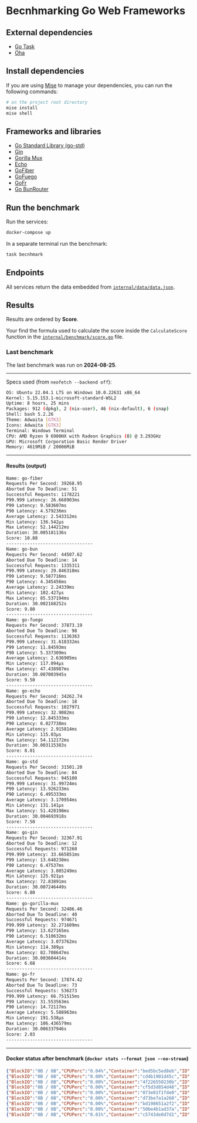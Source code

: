 # Becnhmarking Go Web Frameworks

## External dependencies

- [Go Task](https://taskfile.dev/)
- [Oha](https://github.com/hatoo/oha)

## Install dependencies

If you are using [Mise](https://mise.jdx.dev/) to manage your dependencies, you can run the following commands:

```bash
# on the project root directory
mise install
mise shell
```

## Frameworks and libraries

- [Go Standard Library (go-std)](https://github.com/golang/go)
- [Gin](https://github.com/gin-gonic/gin)
- [Gorilla Mux](https://github.com/gorilla/mux)
- [Echo](https://github.com/labstack/echo)
- [GoFiber](https://github.com/gofiber/fiber)
- [GoFuego](https://github.com/go-fuego/fuego)
- [GoFr](https://github.com/gofr-dev/gofr)
- [Go BunRouter](https://github.com/uptrace/bunrouter)

## Run the benchmark

Run the services:

```bash	
docker-compose up
```
In a separate terminal run the benchmark:

```bash	
task becnhmark
```

##  Endpoints

All services return the data embedded from [`internal/data/data.json`](internal/data/data.json).

## Results

Results are ordered by **Score**.

Your find the formula used to calculate the score inside the `CalculateScore` function in the [`internal/benchmark/score.go`](internal/benchmark/score.go) file.

### Last benchmark

The last benchmark was run on **2024-08-25**.

---
Specs used (from `neofetch --backend off`):

```bash
OS: Ubuntu 22.04.1 LTS on Windows 10.0.22631 x86_64
Kernel: 5.15.153.1-microsoft-standard-WSL2
Uptime: 8 hours, 25 mins
Packages: 912 (dpkg), 2 (nix-user), 46 (nix-default), 6 (snap)
Shell: bash 5.2.26
Theme: Adwaita [GTK3]
Icons: Adwaita [GTK3]
Terminal: Windows Terminal
CPU: AMD Ryzen 9 6900HX with Radeon Graphics (8) @ 3.293GHz
GPU: Microsoft Corporation Basic Render Driver
Memory: 4619MiB / 20006MiB
```

---

#### Results (output)

```bash
Name: go-fiber
Requests Per Second: 39268.95
Aborted Due To Deadline: 51
Successful Requests: 1178221
P99.999 Latency: 26.668903ms
P99 Latency: 9.583607ms
P90 Latency: 4.579236ms
Average Latency: 2.543312ms
Min Latency: 136.542µs
Max Latency: 52.144212ms
Duration: 30.005181136s
Score: 10.88
---------------------------------
Name: go-bun
Requests Per Second: 44507.62
Aborted Due To Deadline: 14
Successful Requests: 1335311
P99.999 Latency: 29.846318ms
P99 Latency: 9.587716ms
P90 Latency: 4.345456ms
Average Latency: 2.24339ms
Min Latency: 102.427µs
Max Latency: 85.537194ms
Duration: 30.002168252s
Score: 9.80
---------------------------------
Name: go-fuego
Requests Per Second: 37873.19
Aborted Due To Deadline: 98
Successful Requests: 1136363
P99.999 Latency: 31.618332ms
P99 Latency: 11.84593ms
P90 Latency: 5.337309ms
Average Latency: 2.636905ms
Min Latency: 117.094µs
Max Latency: 47.438987ms
Duration: 30.007003945s
Score: 9.50
---------------------------------
Name: go-echo
Requests Per Second: 34262.74
Aborted Due To Deadline: 18
Successful Requests: 1027971
P99.999 Latency: 32.9082ms
P99 Latency: 12.845333ms
P90 Latency: 6.027738ms
Average Latency: 2.915814ms
Min Latency: 115.03µs
Max Latency: 54.112172ms
Duration: 30.003115383s
Score: 8.01
---------------------------------
Name: go-std
Requests Per Second: 31501.20
Aborted Due To Deadline: 84
Successful Requests: 945100
P99.999 Latency: 31.99724ms
P99 Latency: 13.926233ms
P90 Latency: 6.495333ms
Average Latency: 3.170954ms
Min Latency: 131.141µs
Max Latency: 51.428198ms
Duration: 30.004693918s
Score: 7.50
---------------------------------
Name: go-gin
Requests Per Second: 32367.91
Aborted Due To Deadline: 12
Successful Requests: 971260
P99.999 Latency: 33.665851ms
P99 Latency: 13.648238ms
P90 Latency: 6.47537ms
Average Latency: 3.085249ms
Min Latency: 125.921µs
Max Latency: 72.83891ms
Duration: 30.007246449s
Score: 6.80
---------------------------------
Name: go-gorilla-mux
Requests Per Second: 32486.46
Aborted Due To Deadline: 40
Successful Requests: 974671
P99.999 Latency: 32.271609ms
P99 Latency: 13.627165ms
P90 Latency: 6.510632ms
Average Latency: 3.073762ms
Min Latency: 114.389µs
Max Latency: 82.708647ms
Duration: 30.003604414s
Score: 6.68
---------------------------------
Name: go-fr
Requests Per Second: 17874.42
Aborted Due To Deadline: 73
Successful Requests: 536273
P99.999 Latency: 66.751515ms
P99 Latency: 31.553563ms
P90 Latency: 14.72117ms
Average Latency: 5.588963ms
Min Latency: 191.538µs
Max Latency: 106.436579ms
Duration: 30.006337946s
Score: 2.03
---------------------------------

```


---

#### Docker status after benchmark (`docker stats --format json --no-stream`)


```json
{"BlockIO":"0B / 0B","CPUPerc":"0.04%","Container":"bed5bc5ed8eb","ID":"bed5bc5ed8eb","MemPerc":"0.05%","MemUsage":"9.207MiB / 19.54GiB","Name":"go-web-framework-benchmark-go-fiber-1","NetIO":"882MB / 18GB","PIDs":"23"}
{"BlockIO":"0B / 0B","CPUPerc":"0.00%","Container":"cd4b1901d45c","ID":"cd4b1901d45c","MemPerc":"0.07%","MemUsage":"13.12MiB / 19.54GiB","Name":"go-web-framework-benchmark-go-std-1","NetIO":"811MB / 16.5GB","PIDs":"24"}
{"BlockIO":"0B / 0B","CPUPerc":"0.00%","Container":"4f226550230b","ID":"4f226550230b","MemPerc":"0.07%","MemUsage":"13.7MiB / 19.54GiB","Name":"go-web-framework-benchmark-go-echo-1","NetIO":"748MB / 15.2GB","PIDs":"26"}
{"BlockIO":"0B / 0B","CPUPerc":"0.00%","Container":"cf5d3d854d48","ID":"cf5d3d854d48","MemPerc":"0.06%","MemUsage":"12.68MiB / 19.54GiB","Name":"go-web-framework-benchmark-go-fuego-1","NetIO":"819MB / 16.7GB","PIDs":"26"}
{"BlockIO":"0B / 0B","CPUPerc":"0.00%","Container":"073e01f1fde0","ID":"073e01f1fde0","MemPerc":"0.07%","MemUsage":"13.25MiB / 19.54GiB","Name":"go-web-framework-benchmark-go-gorilla-mux-1","NetIO":"719MB / 14.7GB","PIDs":"23"}
{"BlockIO":"0B / 0B","CPUPerc":"0.00%","Container":"d73be7a1a268","ID":"d73be7a1a268","MemPerc":"0.10%","MemUsage":"20.02MiB / 19.54GiB","Name":"go-web-framework-benchmark-go-fr-1","NetIO":"458MB / 9.78GB","PIDs":"23"}
{"BlockIO":"0B / 0B","CPUPerc":"0.00%","Container":"bd198651a2f2","ID":"bd198651a2f2","MemPerc":"0.06%","MemUsage":"11.03MiB / 19.54GiB","Name":"go-web-framework-benchmark-go-bun-1","NetIO":"883MB / 18.1GB","PIDs":"25"}
{"BlockIO":"0B / 0B","CPUPerc":"0.00%","Container":"50be4b1ad37a","ID":"50be4b1ad37a","MemPerc":"0.06%","MemUsage":"11.6MiB / 19.54GiB","Name":"go-web-framework-benchmark-go-gin-1","NetIO":"729MB / 14.9GB","PIDs":"24"}
{"BlockIO":"0B / 0B","CPUPerc":"0.01%","Container":"c5743de0d7d1","ID":"c5743de0d7d1","MemPerc":"0.08%","MemUsage":"16.21MiB / 19.54GiB","Name":"go-web-framework-benchmark-db-1","NetIO":"3.24kB / 0B","PIDs":"7"}
```